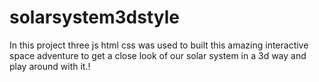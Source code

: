 # solarsystem3dstyle

In this project three js html css was used to built this amazing interactive space adventure to get a close look of our solar system in a 3d way and play around with it.!
